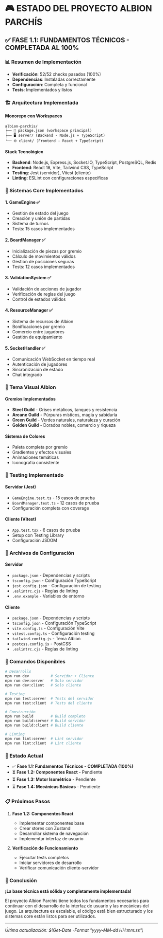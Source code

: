 # 🎮 ESTADO DEL PROYECTO ALBION PARCHÍS

## ✅ FASE 1.1: FUNDAMENTOS TÉCNICOS - **COMPLETADA AL 100%**

### 📊 Resumen de Implementación
- **Verificación**: 52/52 checks pasados (100%)
- **Dependencias**: Instaladas correctamente
- **Configuración**: Completa y funcional
- **Tests**: Implementados y listos

### 🏗️ Arquitectura Implementada

#### **Monorepo con Workspaces**
```
albion-parchis/
├── 📄 package.json (workspace principal)
├── 🖥️ server/ (Backend - Node.js + TypeScript)
└── 🌐 client/ (Frontend - React + TypeScript)
```

#### **Stack Tecnológico**
- **Backend**: Node.js, Express.js, Socket.IO, TypeScript, PostgreSQL, Redis
- **Frontend**: React 18, Vite, Tailwind CSS, TypeScript
- **Testing**: Jest (servidor), Vitest (cliente)
- **Linting**: ESLint con configuraciones específicas

### 🎯 Sistemas Core Implementados

#### **1. GameEngine** ✅
- Gestión de estado del juego
- Creación y unión de partidas
- Sistema de turnos
- Tests: 15 casos implementados

#### **2. BoardManager** ✅
- Inicialización de piezas por gremio
- Cálculo de movimientos válidos
- Gestión de posiciones seguras
- Tests: 12 casos implementados

#### **3. ValidationSystem** ✅
- Validación de acciones de jugador
- Verificación de reglas del juego
- Control de estados válidos

#### **4. ResourceManager** ✅
- Sistema de recursos de Albion
- Bonificaciones por gremio
- Comercio entre jugadores
- Gestión de equipamiento

#### **5. SocketHandler** ✅
- Comunicación WebSocket en tiempo real
- Autenticación de jugadores
- Sincronización de estado
- Chat integrado

### 🎨 Tema Visual Albion

#### **Gremios Implementados**
- **Steel Guild** - Grises metálicos, tanques y resistencia
- **Arcane Guild** - Púrpuras místicos, magia y sabiduría  
- **Green Guild** - Verdes naturales, naturaleza y curación
- **Golden Guild** - Dorados nobles, comercio y riqueza

#### **Sistema de Colores**
- Paleta completa por gremio
- Gradientes y efectos visuales
- Animaciones temáticas
- Iconografía consistente

### 🧪 Testing Implementado

#### **Servidor (Jest)**
- `GameEngine.test.ts` - 15 casos de prueba
- `BoardManager.test.ts` - 12 casos de prueba
- Configuración completa con coverage

#### **Cliente (Vitest)**
- `App.test.tsx` - 6 casos de prueba
- Setup con Testing Library
- Configuración JSDOM

### 📁 Archivos de Configuración

#### **Servidor**
- `package.json` - Dependencias y scripts
- `tsconfig.json` - Configuración TypeScript
- `jest.config.json` - Configuración de testing
- `.eslintrc.cjs` - Reglas de linting
- `.env.example` - Variables de entorno

#### **Cliente**
- `package.json` - Dependencias y scripts
- `tsconfig.json` - Configuración TypeScript
- `vite.config.ts` - Configuración Vite
- `vitest.config.ts` - Configuración testing
- `tailwind.config.js` - Tema Albion
- `postcss.config.js` - PostCSS
- `.eslintrc.cjs` - Reglas de linting

### 🚀 Comandos Disponibles

```bash
# Desarrollo
npm run dev          # Servidor + Cliente
npm run dev:server   # Solo servidor
npm run dev:client   # Solo cliente

# Testing
npm run test:server  # Tests del servidor
npm run test:client  # Tests del cliente

# Construcción
npm run build        # Build completo
npm run build:server # Build servidor
npm run build:client # Build cliente

# Linting
npm run lint:server  # Lint servidor
npm run lint:client  # Lint cliente
```

### 🎯 Estado Actual

- ✅ **Fase 1.1: Fundamentos Técnicos** - **COMPLETADA (100%)**
- ⏳ **Fase 1.2: Componentes React** - Pendiente
- ⏳ **Fase 1.3: Motor Isométrico** - Pendiente
- ⏳ **Fase 1.4: Mecánicas Básicas** - Pendiente

### 📋 Próximos Pasos

1. **Fase 1.2: Componentes React**
   - Implementar componentes base
   - Crear stores con Zustand
   - Desarrollar sistema de navegación
   - Implementar interfaz de usuario

2. **Verificación de Funcionamiento**
   - Ejecutar tests completos
   - Iniciar servidores de desarrollo
   - Verificar comunicación cliente-servidor

### 🎉 Conclusión

**¡La base técnica está sólida y completamente implementada!** 

El proyecto Albion Parchís tiene todos los fundamentos necesarios para continuar con el desarrollo de la interfaz de usuario y las mecánicas del juego. La arquitectura es escalable, el código está bien estructurado y los sistemas core están listos para ser utilizados.

---
*Última actualización: $(Get-Date -Format "yyyy-MM-dd HH:mm:ss")*